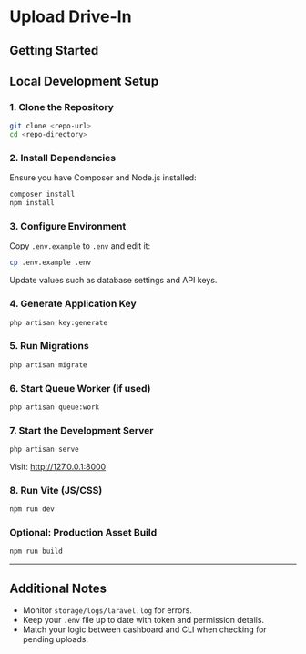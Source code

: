 # Upload Drive-In

## Getting Started

## Local Development Setup

### 1. Clone the Repository

```bash
git clone <repo-url>
cd <repo-directory>
```

### 2. Install Dependencies

Ensure you have Composer and Node.js installed:

```bash
composer install
npm install
```

### 3. Configure Environment

Copy `.env.example` to `.env` and edit it:

```bash
cp .env.example .env
```

Update values such as database settings and API keys.

### 4. Generate Application Key

```bash
php artisan key:generate
```

### 5. Run Migrations

```bash
php artisan migrate
```

### 6. Start Queue Worker (if used)

```bash
php artisan queue:work
```

### 7. Start the Development Server

```bash
php artisan serve
```

Visit: http://127.0.0.1:8000

### 8. Run Vite (JS/CSS)

```bash
npm run dev
```

### Optional: Production Asset Build

```bash
npm run build
```

---

## Additional Notes

- Monitor `storage/logs/laravel.log` for errors.
- Keep your `.env` file up to date with token and permission details.
- Match your logic between dashboard and CLI when checking for pending uploads.
